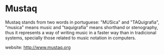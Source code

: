 # Mustaq
Mustaq stands from two words in portuguese: "MUSica" and "TAQuigrafia", "musica" means music and "taquigrafia" means shorthand or stenography, thus it represents a way of writing music in a faster way than in tradicional systems, specially those related to music notation in computers.

website: http://www.mustaq.org

